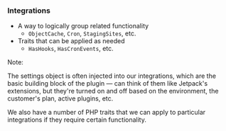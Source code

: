### Integrations

* <!-- .element: class="fragment" --> A way to logically group related functionality
    - `ObjectCache`, `Cron`, `StagingSites`, etc.
* <!-- .element: class="fragment" --> Traits that can be applied as needed
    - `HasHooks`, `HasCronEvents`, etc.

Note:

The settings object is often injected into our integrations, which are the basic building block of the plugin — can think of them like Jetpack's extensions, but they're turned on and off based on the environment, the customer's plan, active plugins, etc.

We also have a number of PHP traits that we can apply to particular integrations if they require certain functionality.

